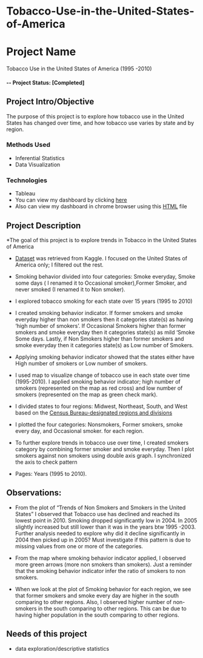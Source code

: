 # Tobacco-Use-in-the-United-States-of-America


# Project Name
Tobacco Use in the United States of America (1995 -2010)
#### -- Project Status: [Completed]

## Project Intro/Objective
The purpose of this project is to explore how tobacco use in the United States has changed over time, and how tobacco use varies by state and by region.

### Methods Used
* Inferential Statistics
* Data Visualization

### Technologies
* Tableau 
* You can view my dashboard by clicking [here]( https://public.tableau.com/views/TobaccoUseintheUnitedStatesofAmerica/Dashboard1?:language=en-GB&:display_count=n&:origin=viz_share_link)
* Also can view my dashboard in chrome browser using this [HTML](https://github.com/salbadri/Tobacco-Use-in-the-United-States-of-America/blob/main/TobaccoUse.html ) file

## Project Description

*The goal of this project is to explore trends in Tobacco in the United States of America

* [Dataset]( https://www.kaggle.com/datasets/cdc/tobacco-use) was retrieved from Kaggle. I focused on the United States of America only; I filtered out the rest. 

* Smoking behavior divided into four categories: Smoke everyday, Smoke some days ( I renamed it to Occasional smoker),Former Smoker, and  never smoked (I renamed it to Non smoker). 
* I explored tobacco smoking for each state over 15 years (1995 to 2010)
* I created smoking behavior indicator. If former smokers and smoke everyday higher than non smokers then it categories state(s) as having ‘high number of smokers’. If Occasional Smokers higher than former smokers and smoke everyday then it categories state(s) as mild ‘Smoke Some days. Lastly, if Non Smokers higher than former smokers and smoke everyday then it categories state(s) as Low number of Smokers. 
* Applying smoking behavior indicator showed that the states either have High number of smokers or Low number of smokers. 
* I used map to visualize change of tobacco use in each state over time (1995-2010). I applied smoking behavior indicator; high number of smokers (represented on the map as red cross) and low number of smokers (represented on the map as green check mark). 

* I divided states to four regions: Midwest, Northeast, South, and West based on the [Census Bureau-designated regions and divisions](https://en.wikipedia.org/wiki/List_of_regions_of_the_United_States#5_Geographic_Regions)
* I plotted the four categories: Nonsmokers, Former smokers, smoke every day, and Occasional smoker.
for each region. 

* To further explore trends in tobacco use over time, I created smokers category by combining former smoker and smoke everyday. Then I plot smokers against non smokers using double axis graph. I synchronized the axis to check pattern  
 
* Pages: Years (1995 to 2010). 

## Observations:

* From the plot of “Trends of Non Smokers and Smokers in the United States” I observed that Tobacco use has declined and reached its lowest point in 2010. Smoking dropped significantly low in 2004. In 2005 slightly increased but still lower than it was in the years btw 1995 -2003. Further analysis needed to explore why did it decline significantly in 2004 then picked up in 2005?  Must investigate if this pattern is due to missing values from one or more of the categories. 
*  From the map where smoking behavior indicator applied, I observed more green arrows (more non smokers than smokers). Just a reminder that the smoking behavior indicator infer the ratio of smokers to non smokers.

* When we look at the plot of Smoking behavior for each region, we see that former smokers and smoke every day are higher in the south comparing to other regions. Also, I observed higher number of non-smokers in the south comparing to other regions. This can be due to having higher population in the south comparing to other regions. 

## Needs of this project

- data exploration/descriptive statistics








